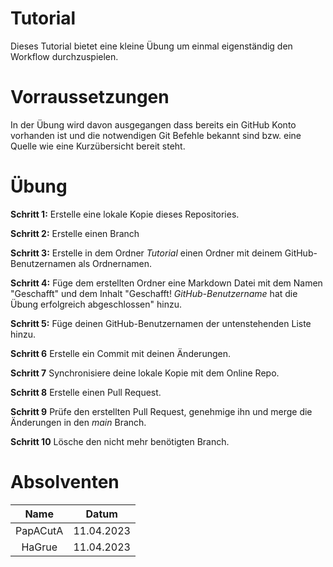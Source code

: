 # Tutorial
Dieses Tutorial bietet eine kleine Übung um einmal eigenständig den Workflow durchzuspielen.

# Vorraussetzungen
In der Übung wird davon ausgegangen dass bereits ein GitHub Konto vorhanden ist und die notwendigen Git Befehle bekannt sind bzw. eine Quelle wie eine Kurzübersicht bereit steht.

# Übung
**Schritt 1:** Erstelle eine lokale Kopie dieses Repositories.

**Schritt 2:** Erstelle einen Branch

**Schritt 3:** Erstelle in dem Ordner *Tutorial* einen Ordner mit deinem GitHub-Benutzernamen als Ordnernamen.

**Schritt 4:** Füge dem erstellten Ordner eine Markdown Datei mit dem Namen "Geschafft" und dem Inhalt "Geschafft!      *GitHub-Benutzername* hat die Übung erfolgreich abgeschlossen" hinzu.

**Schritt 5:** Füge deinen GitHub-Benutzernamen der untenstehenden Liste hinzu.

**Schritt 6** Erstelle ein Commit mit deinen Änderungen.

**Schritt 7** Synchronisiere deine lokale Kopie mit dem Online Repo.

**Schritt 8** Erstelle einen Pull Request.

**Schritt 9** Prüfe den erstellten Pull Request, genehmige ihn und merge die Änderungen in den *main* Branch.

**Schritt 10** Lösche den nicht mehr benötigten Branch.

# Absolventen
|Name    |Datum     |
|:------:|:--------:|
|PapACutA|11.04.2023|
|HaGrue|11.04.2023|